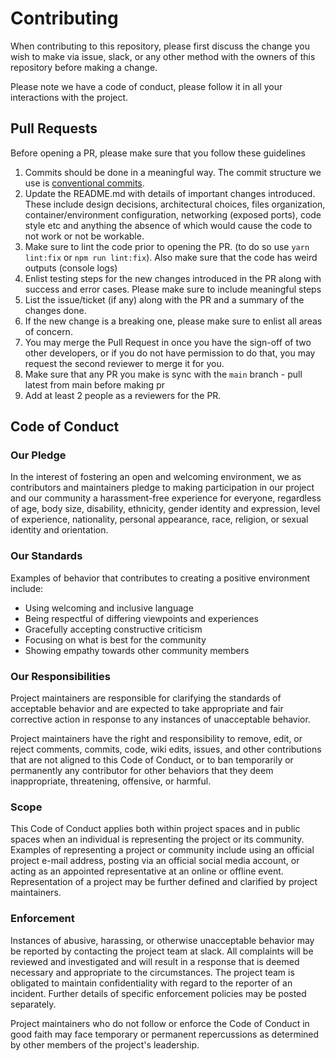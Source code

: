 # Contributing

When contributing to this repository, please first discuss the change you wish to make via issue,
slack, or any other method with the owners of this repository before making a change.

Please note we have a code of conduct, please follow it in all your interactions with the project.

## Pull Requests

Before opening a PR, please make sure that you follow these guidelines

1. Commits should be done in a meaningful way. The commit structure we use is [conventional commits](https://www.conventionalcommits.org/en/v1.0.0/).
2. Update the README.md with details of important changes introduced. These include design decisions, architectural choices, files organization, container/environment configuration, networking (exposed ports), code style etc and anything the absence of which would cause the code to not work or not be workable.
3. Make sure to lint the code prior to opening the PR. (to do so use `yarn lint:fix` or `npm run lint:fix`). Also make sure that the code has weird outputs (console logs)
4. Enlist testing steps for the new changes introduced in the PR along with success and error cases. Please make sure to include meaningful steps
5. List the issue/ticket (if any) along with the PR and a summary of the changes done.
6. If the new change is a breaking one, please make sure to enlist all areas of concern.
7. You may merge the Pull Request in once you have the sign-off of two other developers, or if you
   do not have permission to do that, you may request the second reviewer to merge it for you.
8. Make sure that any PR you make is sync with the `main` branch - pull latest from main before making pr
9. Add at least 2 people as a reviewers for the PR.

## Code of Conduct

### Our Pledge

In the interest of fostering an open and welcoming environment, we as
contributors and maintainers pledge to making participation in our project and
our community a harassment-free experience for everyone, regardless of age, body
size, disability, ethnicity, gender identity and expression, level of experience,
nationality, personal appearance, race, religion, or sexual identity and
orientation.

### Our Standards

Examples of behavior that contributes to creating a positive environment
include:

- Using welcoming and inclusive language
- Being respectful of differing viewpoints and experiences
- Gracefully accepting constructive criticism
- Focusing on what is best for the community
- Showing empathy towards other community members

### Our Responsibilities

Project maintainers are responsible for clarifying the standards of acceptable
behavior and are expected to take appropriate and fair corrective action in
response to any instances of unacceptable behavior.

Project maintainers have the right and responsibility to remove, edit, or
reject comments, commits, code, wiki edits, issues, and other contributions
that are not aligned to this Code of Conduct, or to ban temporarily or
permanently any contributor for other behaviors that they deem inappropriate,
threatening, offensive, or harmful.

### Scope

This Code of Conduct applies both within project spaces and in public spaces
when an individual is representing the project or its community. Examples of
representing a project or community include using an official project e-mail
address, posting via an official social media account, or acting as an appointed
representative at an online or offline event. Representation of a project may be
further defined and clarified by project maintainers.

### Enforcement

Instances of abusive, harassing, or otherwise unacceptable behavior may be
reported by contacting the project team at slack. All
complaints will be reviewed and investigated and will result in a response that
is deemed necessary and appropriate to the circumstances. The project team is
obligated to maintain confidentiality with regard to the reporter of an incident.
Further details of specific enforcement policies may be posted separately.

Project maintainers who do not follow or enforce the Code of Conduct in good
faith may face temporary or permanent repercussions as determined by other
members of the project's leadership.
